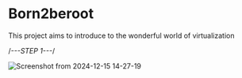 # Born2beroot
This project aims to introduce to the wonderful world of virtualization

/*---STEP 1---*/

![Screenshot from 2024-12-15 14-27-19](https://github.com/user-attachments/assets/2ffcbf7f-9c8c-4c0c-82c5-0f7dee1a1898)
